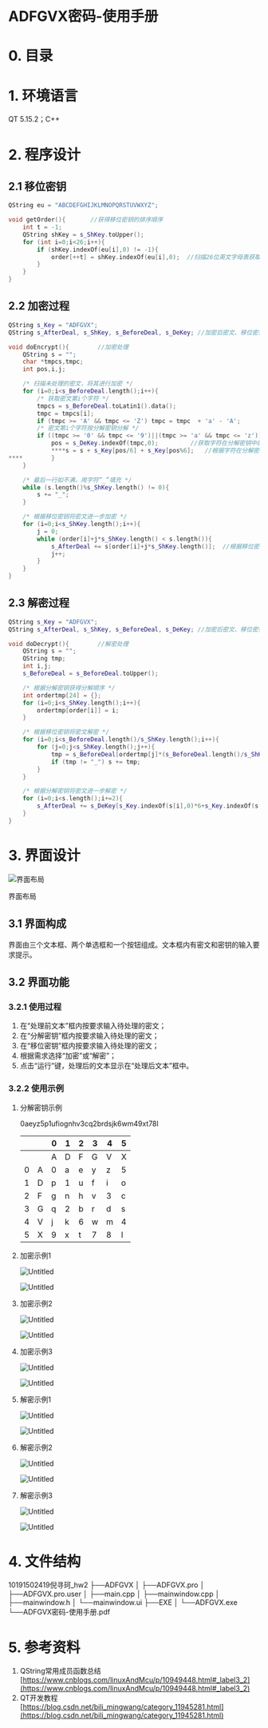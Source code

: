 # ADFGVX密码-使用手册

# 0. 目录

# 1. 环境语言

QT 5.15.2；C++

# 2. 程序设计

## 2.1 移位密钥

```cpp
QString eu = "ABCDEFGHIJKLMNOPQRSTUVWXYZ";

void getOrder(){       //获得移位密钥的排序顺序
    int t = -1;
    QString shKey = s_ShKey.toUpper();
    for (int i=0;i<26;i++){
        if (shKey.indexOf(eu[i],0) != -1){
            order[++t] = shKey.indexOf(eu[i],0);  //扫描26位英文字母表获取移位密钥字母排序数组order的值
        }
    }
}
```

## 2.2 加密过程

```cpp
QString s_Key = "ADFGVX";
QString s_AfterDeal, s_ShKey, s_BeforeDeal, s_DeKey; //加密后密文、移位密钥、加密前密文、分解密钥

void doEncrypt(){        //加密处理
    QString s = "";
    char *tmpcs,tmpc;
    int pos,i,j;

    /* 扫描未处理的密文，将其进行加密 */
    for (i=0;i<s_BeforeDeal.length();i++){
        /* 获取密文第i个字符 */
        tmpcs = s_BeforeDeal.toLatin1().data();
        tmpc = tmpcs[i];
        if (tmpc >= 'A' && tmpc <= 'Z') tmpc = tmpc  + 'a' - 'A';
        /* 密文第i个字符按分解密钥分解 */
        if ((tmpc >= '0' && tmpc <= '9')||(tmpc >= 'a' && tmpc <= 'z')){
            pos = s_DeKey.indexOf(tmpc,0);         //获取字符在分解密钥中的坐标
            ****s = s + s_Key[pos/6] + s_Key[pos%6];   //根据字符在分解密钥中的位置将其分解
****        }
    }

    /* 最后一行如不满，用字符“_”填充 */
    while (s.length()%s_ShKey.length() != 0){
        s += "_";
    }

    /* 根据移位密钥将密文进一步加密 */
    for (i=0;i<s_ShKey.length();i++){
        j = 0;
        while (order[i]+j*s_ShKey.length() < s.length()){
            s_AfterDeal += s[order[i]+j*s_ShKey.length()];  //根据移位密钥字母顺序进行置换加密，生成密文
            j++;
        }
    }
}
```

## 2.3 解密过程

```cpp
QString s_Key = "ADFGVX";
QString s_AfterDeal, s_ShKey, s_BeforeDeal, s_DeKey; //加密后密文、移位密钥、加密前密文、分解密钥

void doDecrypt(){        //解密处理
    QString s = "";
    QString tmp;
    int i,j;
    s_BeforeDeal = s_BeforeDeal.toUpper();

    /* 根据分解密钥获得分解顺序 */
    int ordertmp[24] = {};
    for (i=0;i<s_ShKey.length();i++){
        ordertmp[order[i]] = i;
    }

    /* 根据移位密钥将密文解密 */
    for (i=0;i<s_BeforeDeal.length()/s_ShKey.length();i++){
        for (j=0;j<s_ShKey.length();j++){
            tmp = s_BeforeDeal[ordertmp[j]*(s_BeforeDeal.length()/s_ShKey.length())+i]; //根据移位密钥字母顺序逐行还原
            if (tmp != "_") s += tmp;
        }
    }

    /* 根据分解密钥将密文进一步解密 */
    for (i=0;i<s.length();i+=2){
        s_AfterDeal += s_DeKey[s_Key.indexOf(s[i],0)*6+s_Key.indexOf(s[i+1],0)];  //根据计算得到的该字符在分解密钥中对应的下标进行解密
    }
}
```

# 3. 界面设计

![界面布局](ADFGVX%E5%AF%86%E7%A0%81-%E4%BD%BF%E7%94%A8%E6%89%8B%E5%86%8C%20d0c8b64267e74d2896674762b0b08163/Untitled.png)

界面布局

## 3.1 界面构成

界面由三个文本框、两个单选框和一个按钮组成。文本框内有密文和密钥的输入要求提示。

## 3.2 界面功能

### 3.2.1 使用过程

1. 在“处理前文本”框内按要求输入待处理的密文；
2. 在“分解密钥”框内按要求输入待处理的密文；
3. 在“移位密钥”框内按要求输入待处理的密文；
4. 根据需求选择“加密”或“解密”；
5. 点击“运行”键，处理后的文本显示在“处理后文本”框中。

### 3.2.2 使用示例

1. 分解密钥示例
    
    0aeyz5p1ufiognhv3cq2brdsjk6wm49xt78l
    
    |  |  | 0 | 1 | 2 | 3 | 4 | 5 |
    | --- | --- | --- | --- | --- | --- | --- | --- |
    |  |  | A | D | F | G | V | X |
    | 0 | A | 0 | a | e | y | z | 5 |
    | 1 | D | p | 1 | u | f | i | o |
    | 2 | F | g | n | h | v | 3 | c |
    | 3 | G | q | 2 | b | r | d | s |
    | 4 | V | j | k | 6 | w | m | 4 |
    | 5 | X | 9 | x | t | 7 | 8 | l |
2. 加密示例1
    
    ![Untitled](ADFGVX%E5%AF%86%E7%A0%81-%E4%BD%BF%E7%94%A8%E6%89%8B%E5%86%8C%20d0c8b64267e74d2896674762b0b08163/Untitled%201.png)
    
    ![Untitled](ADFGVX%E5%AF%86%E7%A0%81-%E4%BD%BF%E7%94%A8%E6%89%8B%E5%86%8C%20d0c8b64267e74d2896674762b0b08163/Untitled%202.png)
    
3. 加密示例2
    
    ![Untitled](ADFGVX%E5%AF%86%E7%A0%81-%E4%BD%BF%E7%94%A8%E6%89%8B%E5%86%8C%20d0c8b64267e74d2896674762b0b08163/Untitled%203.png)
    
    ![Untitled](ADFGVX%E5%AF%86%E7%A0%81-%E4%BD%BF%E7%94%A8%E6%89%8B%E5%86%8C%20d0c8b64267e74d2896674762b0b08163/Untitled%204.png)
    
4. 加密示例3
    
    ![Untitled](ADFGVX%E5%AF%86%E7%A0%81-%E4%BD%BF%E7%94%A8%E6%89%8B%E5%86%8C%20d0c8b64267e74d2896674762b0b08163/Untitled%205.png)
    
    ![Untitled](ADFGVX%E5%AF%86%E7%A0%81-%E4%BD%BF%E7%94%A8%E6%89%8B%E5%86%8C%20d0c8b64267e74d2896674762b0b08163/Untitled%206.png)
    
5. 解密示例1
    
    ![Untitled](ADFGVX%E5%AF%86%E7%A0%81-%E4%BD%BF%E7%94%A8%E6%89%8B%E5%86%8C%20d0c8b64267e74d2896674762b0b08163/Untitled%207.png)
    
    ![Untitled](ADFGVX%E5%AF%86%E7%A0%81-%E4%BD%BF%E7%94%A8%E6%89%8B%E5%86%8C%20d0c8b64267e74d2896674762b0b08163/Untitled%208.png)
    
6. 解密示例2
    
    ![Untitled](ADFGVX%E5%AF%86%E7%A0%81-%E4%BD%BF%E7%94%A8%E6%89%8B%E5%86%8C%20d0c8b64267e74d2896674762b0b08163/Untitled%209.png)
    
    ![Untitled](ADFGVX%E5%AF%86%E7%A0%81-%E4%BD%BF%E7%94%A8%E6%89%8B%E5%86%8C%20d0c8b64267e74d2896674762b0b08163/Untitled%2010.png)
    
7. 解密示例3
    
    ![Untitled](ADFGVX%E5%AF%86%E7%A0%81-%E4%BD%BF%E7%94%A8%E6%89%8B%E5%86%8C%20d0c8b64267e74d2896674762b0b08163/Untitled%2011.png)
    
    ![Untitled](ADFGVX%E5%AF%86%E7%A0%81-%E4%BD%BF%E7%94%A8%E6%89%8B%E5%86%8C%20d0c8b64267e74d2896674762b0b08163/Untitled%2012.png)
    

# 4. 文件结构

10191502419倪寻珂_hw2
├──ADFGVX
│      ├──ADFGVX.pro
│      ├──ADFGVX.pro.user
│      ├──main.cpp
│      ├──mainwindow.cpp
│      ├──mainwindow.h
│      └──mainwindow.ui
├──EXE
│      └──ADFGVX.exe
└──ADFGVX密码-使用手册.pdf

# 5. 参考资料

1. QString常用成员函数总结 [https://www.cnblogs.com/linuxAndMcu/p/10949448.html#_label3_2](https://www.cnblogs.com/linuxAndMcu/p/10949448.html#_label3_2)
2. QT开发教程 [https://blog.csdn.net/bili_mingwang/category_11945281.html](https://blog.csdn.net/bili_mingwang/category_11945281.html)